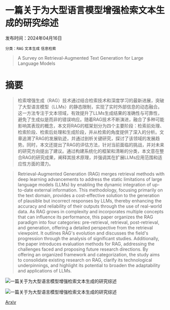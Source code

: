 # 一篇关于为大型语言模型增强检索文本生成的研究综述

发布时间：2024年04月16日

`分类：RAG` `文本生成` `信息检索`

> A Survey on Retrieval-Augmented Text Generation for Large Language Models

# 摘要

> 检索增强生成（RAG）技术通过结合检索技术和深度学习的最新进展，突破了大型语言模型（LLMs）的静态限制，实现了实时外部信息的动态融合。这一方法专注于文本领域，有效提升了LLMs生成结果的准确性与可靠性，避免了生成似是而非的错误响应。随着RAG技术不断演进，融合了多种可能影响其表现的概念，本文将RAG的框架划分为四个主要阶段：检索前处理、检索阶段、检索后处理和生成阶段，并从检索的角度提供了深入的分析。文章追溯了RAG的发展轨迹，并通过剖析关键研究，探讨了该领域的发展趋势。同时，本文还提出了RAG的评估方法，针对当前面临的挑战，并对未来的研究方向提出了建议。通过构建系统化的框架和清晰的分类，本文意在整合RAG的研究成果，阐释其技术原理，并强调其在扩展LLMs应用范围和适应性方面的潜力。

> Retrieval-Augmented Generation (RAG) merges retrieval methods with deep learning advancements to address the static limitations of large language models (LLMs) by enabling the dynamic integration of up-to-date external information. This methodology, focusing primarily on the text domain, provides a cost-effective solution to the generation of plausible but incorrect responses by LLMs, thereby enhancing the accuracy and reliability of their outputs through the use of real-world data. As RAG grows in complexity and incorporates multiple concepts that can influence its performance, this paper organizes the RAG paradigm into four categories: pre-retrieval, retrieval, post-retrieval, and generation, offering a detailed perspective from the retrieval viewpoint. It outlines RAG's evolution and discusses the field's progression through the analysis of significant studies. Additionally, the paper introduces evaluation methods for RAG, addressing the challenges faced and proposing future research directions. By offering an organized framework and categorization, the study aims to consolidate existing research on RAG, clarify its technological underpinnings, and highlight its potential to broaden the adaptability and applications of LLMs.

![一篇关于为大型语言模型增强检索文本生成的研究综述](../../..//opt/data/Projects/HuggingArxiv/paper_images/2404.10981/RAG_example.png)

![一篇关于为大型语言模型增强检索文本生成的研究综述](../../..//opt/data/Projects/HuggingArxiv/paper_images/2404.10981/RAG_framework.png)

[Arxiv](https://arxiv.org/abs/2404.10981)